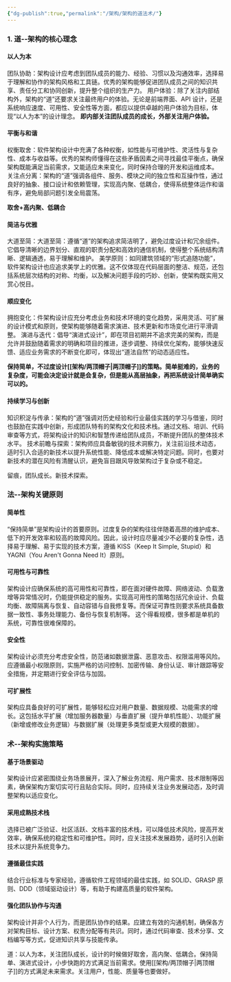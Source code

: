 ```yaml
---
{"dg-publish":true,"permalink":"/架构/架构的道法术/"}
---
```


### 1. 道--架构的核心理念

#### 以人为本

团队协助：架构设计应考虑到团队成员的能力、经验、习惯以及沟通效率，选择易于理解和协作的架构风格和工具链。优秀的架构能够促进团队成员之间的知识共享、责任分工和协同创新，提升整个组织的生产力。
用户体验：除了关注内部结构外，架构的“道”还要求关注最终用户的体验。无论是前端界面、API 设计，还是系统响应速度、可用性、安全性等方面，都应以提供卓越的用户体验为目标，体现“以人为本”的设计理念。
**即内部关注团队成员的成长，外部关注用户体验。**

#### 平衡与和谐

权衡取舍：软件架构设计中充满了各种权衡，如性能与可维护性、灵活性与复杂性、成本与收益等。优秀的架构师懂得在这些矛盾因素之间寻找最佳平衡点，确保架构既能满足当前需求，又能适应未来变化，同时保持合理的开发和运维成本。
关注点分离：架构的“道”强调各组件、服务、模块之间的独立性和互操作性，通过良好的抽象、接口设计和依赖管理，实现高内聚、低耦合，使得系统整体运作和谐有序，避免局部问题引发全局震荡。

**取舍+高内聚、低耦合**

#### 简洁与优雅

大道至简：大道至简：遵循“道”的架构追求简洁明了，避免过度设计和冗余组件。它倡导清晰的边界划分、直观的职责分配和高效的通信机制，使得整个系统结构清晰、逻辑通透，易于理解和维护。
美学原则：如同建筑领域的“形式追随功能”，软件架构设计也应追求美学上的优雅。这不仅体现在代码层面的整洁、规范，还包括系统层次结构的对称、均衡，以及解决问题手段的巧妙、创新，使架构既实用又赏心悦目。

#### 顺应变化

拥抱变化：件架构设计应充分考虑业务和技术环境的变化趋势，采用灵活、可扩展的设计模式和原则，使架构能够随着需求演进、技术更新和市场变化进行平滑调整。
演进与迭代：倡导“演进式设计”，即在项目初期并不追求完美的架构，而是允许并鼓励随着需求的明确和项目的推进，逐步调整、持续优化架构，能够快速反馈、适应业务需求的不断变化即可，体现出“道法自然”的动态适应性。

**保持简单，不过度设计[[架构/两顶帽子\|两顶帽子]]的策略。简单挺难的，业务的复杂度，可能会决定设计就是会复杂，但是能从高层抽象，再把系统设计简单确实可以的。**

#### 持续学习与创新

知识积淀与传承：架构的“道”强调对历史经验和行业最佳实践的学习与借鉴，同时也鼓励在实践中创新，形成团队特有的架构文化和技术栈。通过文档、培训、代码审查等方式，将架构设计的知识和智慧传递给团队成员，不断提升团队的整体技术水平。
技术前瞻与探索：架构师应具备敏锐的技术洞察力，关注前沿技术动态，适时引入合适的新技术以提升系统性能、降低成本或解决特定问题。同时，也要对新技术的潜在风险有清醒认识，避免盲目跟风导致架构过于复杂或不稳定。

留痕，团队成长。新技术探索。

### 法--架构关键原则

#### 简单性

“保持简单”是架构设计的首要原则。过度复杂的架构往往伴随着高昂的维护成本、低下的开发效率和较高的故障风险。因此，设计时应尽量减少不必要的复杂性，选择易于理解、易于实现的技术方案，遵循 KISS（Keep It Simple, Stupid）和 YAGNI（You Aren't Gonna Need It）原则。

#### 可用性与可靠性

架构设计应确保系统的高可用性和可靠性，即在面对硬件故障、网络波动、负载激增等异常情况时，仍能提供稳定的服务。实现高可用性的策略包括冗余设计、负载均衡、故障隔离与恢复、自动容错与自我修复等。而保证可靠性则要求系统具备数据一致性、事务处理能力、备份与恢复机制等。
这个得看规模，很多都是单机的系统，可靠性很难保障的。

#### 安全性

架构设计必须充分考虑安全性，防范诸如数据泄露、恶意攻击、权限滥用等风险。应遵循最小权限原则，实施严格的访问控制、加密传输、身份认证、审计跟踪等安全措施，并定期进行安全评估与加固。

#### 可扩展性

架构应具备良好的可扩展性，能够轻松应对用户数量、数据规模、功能需求的增长。这包括水平扩展（增加服务器数量）与垂直扩展（提升单机性能）、功能扩展（新增或修改业务逻辑）与数据扩展（处理更多类型或更大规模的数据）。

### 术--架构实施策略

#### 基于场景驱动

架构设计应紧密围绕业务场景展开，深入了解业务流程、用户需求、技术限制等因素，确保架构方案切实可行且贴合实际。同时，应持续关注业务发展动态，及时调整架构以适应变化。

#### 采用成熟技术栈

选择已被广泛验证、社区活跃、文档丰富的技术栈，可以降低技术风险，提高开发效率，确保系统的稳定性和可维护性。同时，应关注技术发展趋势，适时引入创新技术以提升系统竞争力。

#### 遵循最佳实践

结合行业标准与专家经验，遵循软件工程领域的最佳实践，如 SOLID、GRASP 原则、DDD（领域驱动设计）等，有助于构建高质量的软件架构。

#### 强化团队协作与沟通

架构设计并非个人行为，而是团队协作的结果。应建立有效的沟通机制，确保各方对架构目标、设计方案、权责分配等有共识。同时，通过代码审查、技术分享、文档编写等方式，促进知识共享与技能传承。

道：以人为本，关注团队成长，设计的时候做好取舍，高内聚、低耦合。保持简单、演进式设计，小步快跑的方式满足当前需求。使用[[架构/两顶帽子\|两顶帽子]]的方式满足未来需求。关注用户，性能、质量等也要做好。
